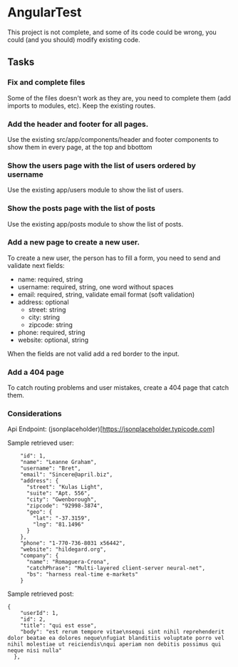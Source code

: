 # AngularTest

This project is not complete, and some of its code could be wrong, you could (and you should) modify existing code.

## Tasks

### Fix and complete files

Some of the files doesn't work as they are, you need to complete them (add imports to modules, etc). Keep the existing routes.

### Add the header and footer for all pages.

Use the existing src/app/components/header and footer components to show them in every page, at the top and bbottom

### Show the users page with the list of users ordered by username

Use the existing app/users module to show the list of users.

### Show the posts page with the list of posts

Use the existing app/posts module to show the list of posts.

### Add a new page to create a new user.

To create a new user, the person has to fill a form, you need to send and validate next fields:

- name: required, string
- username: required, string, one word without spaces
- email: required, string, validate email format (soft validation)
- address: optional
  - street: string
  - city: string
  - zipcode: string
- phone: required, string
- website: optional, string

When the fields are not valid add a red border to the input.

### Add a 404 page

To catch routing problems and user mistakes, create a 404 page that catch them.

### Considerations

Api Endpoint: (jsonplaceholder)[https://jsonplaceholder.typicode.com]

Sample retrieved user:

```
    "id": 1,
    "name": "Leanne Graham",
    "username": "Bret",
    "email": "Sincere@april.biz",
    "address": {
      "street": "Kulas Light",
      "suite": "Apt. 556",
      "city": "Gwenborough",
      "zipcode": "92998-3874",
      "geo": {
        "lat": "-37.3159",
        "lng": "81.1496"
      }
    },
    "phone": "1-770-736-8031 x56442",
    "website": "hildegard.org",
    "company": {
      "name": "Romaguera-Crona",
      "catchPhrase": "Multi-layered client-server neural-net",
      "bs": "harness real-time e-markets"
    }
```

Sample retrieved post:

```
{
    "userId": 1,
    "id": 2,
    "title": "qui est esse",
    "body": "est rerum tempore vitae\nsequi sint nihil reprehenderit dolor beatae ea dolores neque\nfugiat blanditiis voluptate porro vel nihil molestiae ut reiciendis\nqui aperiam non debitis possimus qui neque nisi nulla"
  },
```

